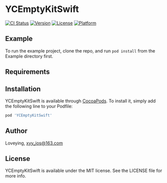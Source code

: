 # YCEmptyKitSwift

[![CI Status](https://img.shields.io/travis/Loveying/YCEmptyKitSwift.svg?style=flat)](https://travis-ci.org/Loveying/YCEmptyKitSwift)
[![Version](https://img.shields.io/cocoapods/v/YCEmptyKitSwift.svg?style=flat)](https://cocoapods.org/pods/YCEmptyKitSwift)
[![License](https://img.shields.io/cocoapods/l/YCEmptyKitSwift.svg?style=flat)](https://cocoapods.org/pods/YCEmptyKitSwift)
[![Platform](https://img.shields.io/cocoapods/p/YCEmptyKitSwift.svg?style=flat)](https://cocoapods.org/pods/YCEmptyKitSwift)

## Example

To run the example project, clone the repo, and run `pod install` from the Example directory first.

## Requirements

## Installation

YCEmptyKitSwift is available through [CocoaPods](https://cocoapods.org). To install
it, simply add the following line to your Podfile:

```ruby
pod 'YCEmptyKitSwift'
```

## Author

Loveying, xyy_ios@163.com

## License

YCEmptyKitSwift is available under the MIT license. See the LICENSE file for more info.
